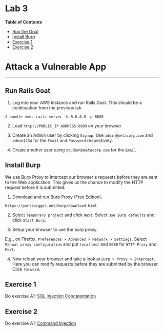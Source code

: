 # Lab 3

**Table of Contents**

- [Run the Goat](##run-rails-goat)
- [Install Burp](##install-burp)
- [Exercise 1](##exercise-1)
- [Exercise 2](##exercise-2)

# Attack a Vulnerable App

---

## Run Rails Goat

1. Log into your AWS instance and run Rails Goat. This should be a continuation from the previous lab.

 ```
$ bundle exec rails server -b 0.0.0.0 -p 8080
 ```

2. Load `http://PUBLIC_IP_ADDRESS:8080` on your browser.

3. Create an Admin user by clicking `Signup`. Use `admin@metacorp.com` and `admin1234` for the `Email` and `Password` respectively.

4. Create another user using `student@metacorp.com` for the `Email`.

## Install Burp

We use Burp Proxy to intercept our browser's requests before they are sent to the Web application. This gives us the chance to modify the HTTP request before it is submitted.

1. Download and run Burp Proxy (Free Edition).

  ```
  https://portswigger.net/burp/download.html
  ```

2. Select `Temporary project` and click `Next`. Select `Use Burp defaults` and click `Start Burp`.

3. Setup your browser to use the burp proxy.

 E.g., on Firefox, `Preferences > Advanced > Network > Settings`. Select `Manual proxy configuration` and put `localhost` and `8080` for `HTTP Proxy` and `Port`.

4. Now reload your browser and take a look at `Burp > Proxy > Intercept`. Here you can modify requests before they are submitted by the browser. Click `Forward`.

## Exercise 1

Do exercise A1: [SQL Injection Concatentation](https://github.com/OWASP/railsgoat/wiki/A1-SQL-Injection-Concatentation)

## Exercise 2

Do exercise A1: [Command Injection](https://github.com/OWASP/railsgoat/wiki/A1-Command-Injection)
